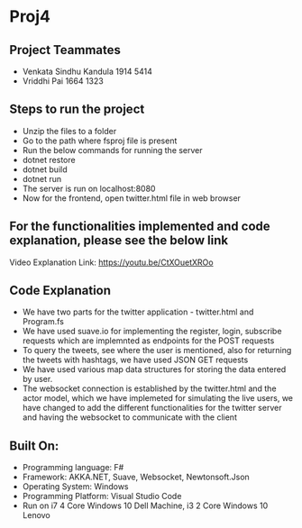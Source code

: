 # Proj4

## Project Teammates
* Venkata Sindhu Kandula 1914 5414
* Vriddhi Pai 1664 1323

## Steps to run the project
* Unzip the files to a folder
* Go to the path where fsproj file is present
* Run the below commands for running the server
* dotnet restore
* dotnet build 
* dotnet run
* The server is run on localhost:8080
* Now for the frontend, open twitter.html file in web browser

## For the functionalities implemented and code explanation, please see the below link
Video Explanation Link: https://youtu.be/CtXOuetXROo

## Code Explanation
* We have two parts for the twitter application - twitter.html and Program.fs
* We have used suave.io for implementing the register, login, subscribe requests which are implemnted as endpoints for the POST requests
* To query the tweets, see where the user is mentioned, also for returning the tweets with hashtags, we have used JSON GET requests
* We have used various map data structures for storing the data entered by user.
* The websocket connection is established by the twitter.html and the actor model, which we have implemeted for simulating the live users, we have changed to add the different functionalities for the twitter server and having the websocket to communicate with the client

## Built On:
* Programming language: F#
* Framework: AKKA.NET, Suave, Websocket, Newtonsoft.Json
* Operating System: Windows
* Programming Platform: Visual Studio Code
* Run on i7 4 Core Windows 10 Dell Machine, i3 2 Core Windows 10 Lenovo